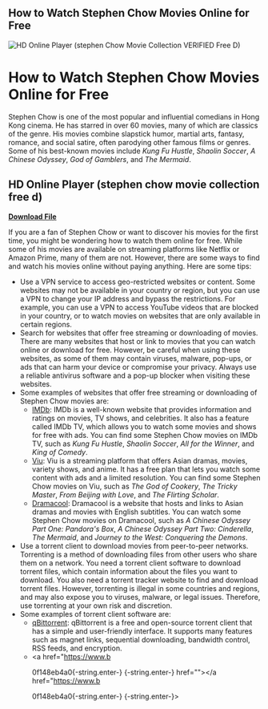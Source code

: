 ## How to Watch Stephen Chow Movies Online for Free

 
![HD Online Player (stephen Chow Movie Collection _VERIFIED_ Free D)](https://i.ytimg.com/vi/mETDQtrM1Vo/maxresdefault.jpg)

 
# How to Watch Stephen Chow Movies Online for Free
 
Stephen Chow is one of the most popular and influential comedians in Hong Kong cinema. He has starred in over 60 movies, many of which are classics of the genre. His movies combine slapstick humor, martial arts, fantasy, romance, and social satire, often parodying other famous films or genres. Some of his best-known movies include *Kung Fu Hustle*, *Shaolin Soccer*, *A Chinese Odyssey*, *God of Gamblers*, and *The Mermaid*.
 
## HD Online Player (stephen chow movie collection free d)


[**Download File**](https://www.google.com/url?q=https%3A%2F%2Furllio.com%2F2tKyHq&sa=D&sntz=1&usg=AOvVaw1Wpsl4e9L2XNchPzmNsxqj)

 
If you are a fan of Stephen Chow or want to discover his movies for the first time, you might be wondering how to watch them online for free. While some of his movies are available on streaming platforms like Netflix or Amazon Prime, many of them are not. However, there are some ways to find and watch his movies online without paying anything. Here are some tips:
 
- Use a VPN service to access geo-restricted websites or content. Some websites may not be available in your country or region, but you can use a VPN to change your IP address and bypass the restrictions. For example, you can use a VPN to access YouTube videos that are blocked in your country, or to watch movies on websites that are only available in certain regions.
- Search for websites that offer free streaming or downloading of movies. There are many websites that host or link to movies that you can watch online or download for free. However, be careful when using these websites, as some of them may contain viruses, malware, pop-ups, or ads that can harm your device or compromise your privacy. Always use a reliable antivirus software and a pop-up blocker when visiting these websites.
- Some examples of websites that offer free streaming or downloading of Stephen Chow movies are:
    - [IMDb](https://www.imdb.com/list/ls058342626/): IMDb is a well-known website that provides information and ratings on movies, TV shows, and celebrities. It also has a feature called IMDb TV, which allows you to watch some movies and shows for free with ads. You can find some Stephen Chow movies on IMDb TV, such as *Kung Fu Hustle*, *Shaolin Soccer*, *All for the Winner*, and *King of Comedy*.
    - [Viu](https://www.viu.com/ott/hk/en-us/category/10/Stephen%20Chow): Viu is a streaming platform that offers Asian dramas, movies, variety shows, and anime. It has a free plan that lets you watch some content with ads and a limited resolution. You can find some Stephen Chow movies on Viu, such as *The God of Cookery*, *The Tricky Master*, *From Beijing with Love*, and *The Flirting Scholar*.
    - [Dramacool](https://www.dramacool9.co/tag/stephen-chow/): Dramacool is a website that hosts and links to Asian dramas and movies with English subtitles. You can watch some Stephen Chow movies on Dramacool, such as *A Chinese Odyssey Part One: Pandora's Box*, *A Chinese Odyssey Part Two: Cinderella*, *The Mermaid*, and *Journey to the West: Conquering the Demons*.
- Use a torrent client to download movies from peer-to-peer networks. Torrenting is a method of downloading files from other users who share them on a network. You need a torrent client software to download torrent files, which contain information about the files you want to download. You also need a torrent tracker website to find and download torrent files. However, torrenting is illegal in some countries and regions, and may also expose you to viruses, malware, or legal issues. Therefore, use torrenting at your own risk and discretion.
- Some examples of torrent client software are:
    - [qBittorrent](https://www.qbittorrent.org/): qBittorrent is a free and open-source torrent client that has a simple and user-friendly interface. It supports many features such as magnet links, sequential downloading, bandwidth control, RSS feeds, and encryption.
    - <a href="https://www.b</p> 0f148eb4a0{-string.enter-}
{-string.enter-} href=""></a href="https://www.b</p> 0f148eb4a0{-string.enter-}
{-string.enter-}>
